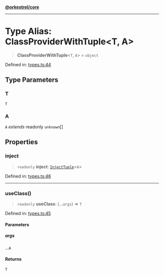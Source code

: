 [**@orkestrel/core**](../index.md)

***

# Type Alias: ClassProviderWithTuple\<T, A\>

> **ClassProviderWithTuple**\<`T`, `A`\> = `object`

Defined in: [types.ts:44](https://github.com/orkestrel/core/blob/98df1af1b029ad0f39e413b90869151f4152e5dd/src/types.ts#L44)

## Type Parameters

### T

`T`

### A

`A` *extends* readonly `unknown`[]

## Properties

### inject

> `readonly` **inject**: [`InjectTuple`](InjectTuple.md)\<`A`\>

Defined in: [types.ts:46](https://github.com/orkestrel/core/blob/98df1af1b029ad0f39e413b90869151f4152e5dd/src/types.ts#L46)

***

### useClass()

> `readonly` **useClass**: (...`args`) => `T`

Defined in: [types.ts:45](https://github.com/orkestrel/core/blob/98df1af1b029ad0f39e413b90869151f4152e5dd/src/types.ts#L45)

#### Parameters

##### args

...`A`

#### Returns

`T`
